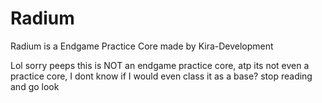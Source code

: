 # Radium
Radium is a Endgame Practice Core made by Kira-Development

Lol sorry peeps this is NOT an endgame practice core, atp its not even a practice core, I dont know if I would even class it as a base? stop reading and go look
